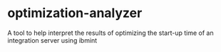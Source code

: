 # optimization-analyzer
A tool to help interpret the results of optimizing the start-up time of an integration server using ibmint
